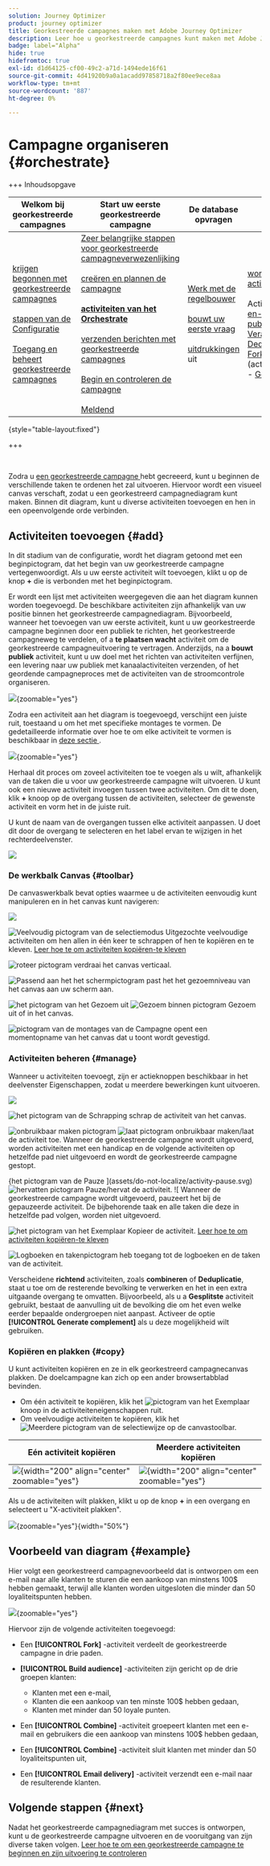 ```yaml
---
solution: Journey Optimizer
product: journey optimizer
title: Georkestreerde campagnes maken met Adobe Journey Optimizer
description: Leer hoe u georkestreerde campagnes kunt maken met Adobe Journey Optimizer
badge: label="Alpha"
hide: true
hidefromtoc: true
exl-id: d1d64125-cf00-49c2-a71d-1494ede16f61
source-git-commit: 4d41920b9a0a1acadd97858718a2f80ee9ece8aa
workflow-type: tm+mt
source-wordcount: '887'
ht-degree: 0%

---
```


# Campagne organiseren {#orchestrate}

+++ Inhoudsopgave

| Welkom bij georkestreerde campagnes | Start uw eerste georkestreerde campagne | De database opvragen | Gecontroleerde campagnes |
|---|---|---|---|
| [ krijgen begonnen met georkestreerde campagnes ](gs-orchestrated-campaigns.md)<br/><br/>[ stappen van de Configuratie ](configuration-steps.md)<br/><br/>[ Toegang en beheert georkestreerde campagnes ](access-manage-orchestrated-campaigns.md) | [ Zeer belangrijke stappen voor georkestreerde campagneverwezenlijking ](gs-campaign-creation.md)<br/><br/>[ creëren en plannen de campagne ](create-orchestrated-campaign.md)<br/><br/><b>[ activiteiten van het Orchestrate ](orchestrate-activities.md)</b><br/><br/>[ verzenden berichten met georkestreerde campagnes ](send-messages.md)<br/><br/>[ Begin en controleren de campagne ](start-monitor-campaigns.md)<br/><br/>[ Meldend ](reporting-campaigns.md) | [ Werk met de regelbouwer ](orchestrated-rule-builder.md)<br/><br/>[ bouwt uw eerste vraag ](build-query.md)<br/><br/>[ uitdrukkingen ](edit-expressions.md) uit | [ wordt begonnen met activiteiten ](activities/about-activities.md)<br/><br/> Activiteiten:<br/>[ en-sluit zich aan ](activities/and-join.md) - [ bouwt publiek ](activities/build-audience.md) - [ dimensie van de Verandering ](activities/change-dimension.md) - [ combineert ](activities/combine.md) - [ Deduplicatie ](activities/deduplication.md) - [ Verrijking ](activities/enrichment.md) - [ Fork ](activities/fork.md) opnieuw verzoening ](activities/reconciliation.md) - [ Gesplitst ](activities/split.md) - [ wacht ](activities/wait.md)[ |

{style="table-layout:fixed"}

+++

<br/>

Zodra u [ een georkestreerde campagne ](gs-campaign-creation.md) hebt gecreeerd, kunt u beginnen de verschillende taken te ordenen het zal uitvoeren. Hiervoor wordt een visueel canvas verschaft, zodat u een georkestreerd campagnediagram kunt maken. Binnen dit diagram, kunt u diverse activiteiten toevoegen en hen in een opeenvolgende orde verbinden.

## Activiteiten toevoegen {#add}

In dit stadium van de configuratie, wordt het diagram getoond met een beginpictogram, dat het begin van uw georkestreerde campagne vertegenwoordigt. Als u uw eerste activiteit wilt toevoegen, klikt u op de knop **+** die is verbonden met het beginpictogram.

Er wordt een lijst met activiteiten weergegeven die aan het diagram kunnen worden toegevoegd. De beschikbare activiteiten zijn afhankelijk van uw positie binnen het georkestreerde campagnediagram. Bijvoorbeeld, wanneer het toevoegen van uw eerste activiteit, kunt u uw georkestreerde campagne beginnen door een publiek te richten, het georkestreerde campagneweg te verdelen, of a **te plaatsen wacht** activiteit om de georkestreerde campagneuitvoering te vertragen. Anderzijds, na a **bouwt publiek** activiteit, kunt u uw doel met het richten van activiteiten verfijnen, een levering naar uw publiek met kanaalactiviteiten verzenden, of het geordende campagneproces met de activiteiten van de stroomcontrole organiseren.

![](assets/orchestrated-start.png){zoomable="yes"}

Zodra een activiteit aan het diagram is toegevoegd, verschijnt een juiste ruit, toestaand u om het met specifieke montages te vormen. De gedetailleerde informatie over hoe te om elke activiteit te vormen is beschikbaar in [ deze sectie ](activities/about-activities.md).

![](assets/orchestrated-configure-activities.png){zoomable="yes"}

Herhaal dit proces om zoveel activiteiten toe te voegen als u wilt, afhankelijk van de taken die u voor uw georkestreerde campagne wilt uitvoeren. U kunt ook een nieuwe activiteit invoegen tussen twee activiteiten. Om dit te doen, klik **+** knoop op de overgang tussen de activiteiten, selecteer de gewenste activiteit en vorm het in de juiste ruit.

U kunt de naam van de overgangen tussen elke activiteit aanpassen. U doet dit door de overgang te selecteren en het label ervan te wijzigen in het rechterdeelvenster.

![](assets/canvas-transition.png)

### De werkbalk Canvas {#toolbar}

De canvaswerkbalk bevat opties waarmee u de activiteiten eenvoudig kunt manipuleren en in het canvas kunt navigeren:

![](assets/orchestrated-toolbar.png)

![ Veelvoudig pictogram van de selectiemodus ](assets/do-not-localize/canvas-multiple.svg) Uitgezochte veelvoudige activiteiten om hen allen in één keer te schrappen of hen te kopiëren en te kleven. [ Leer hoe te om activiteiten kopiëren-te kleven ](#copy)

![ roteer pictogram ](assets/do-not-localize/canvas-rotate.svg) verdraai het canvas verticaal.

![ Passend aan het het schermpictogram ](assets/do-not-localize/canvas-fit.svg) past het het gezoemniveau van het canvas aan uw scherm aan.

![ het pictogram van het Gezoem uit ](assets/do-not-localize/canvas-zoomout.svg) ![ Gezoem binnen pictogram ](assets/do-not-localize/canvas-zoomin.svg) Gezoem uit of in het canvas.

![ pictogram van de montages van de Campagne ](assets/do-not-localize/canvas-map.svg) opent een momentopname van het canvas dat u toont wordt gevestigd.

### Activiteiten beheren {#manage}

Wanneer u activiteiten toevoegt, zijn er actieknoppen beschikbaar in het deelvenster Eigenschappen, zodat u meerdere bewerkingen kunt uitvoeren.

![](assets/activity-action.png)

![ het pictogram van de Schrapping ](assets/do-not-localize/activity-delete.svg) schrap de activiteit van het canvas.

![ onbruikbaar maken pictogram ](assets/do-not-localize/activity-disable.svg) ![ laat pictogram ](assets/do-not-localize/activity-enable.svg) onbruikbaar maken/laat de activiteit toe. Wanneer de georkestreerde campagne wordt uitgevoerd, worden activiteiten met een handicap en de volgende activiteiten op hetzelfde pad niet uitgevoerd en wordt de georkestreerde campagne gestopt.

{het pictogram van de Pauze ](assets/do-not-localize/activity-pause.svg) ![ hervatten pictogram ](assets/do-not-localize/activity-resume.svg) Pauze/hervat de activiteit. ![ Wanneer de georkestreerde campagne wordt uitgevoerd, pauzeert het bij de gepauzeerde activiteit. De bijbehorende taak en alle taken die deze in hetzelfde pad volgen, worden niet uitgevoerd.

![ het pictogram van het Exemplaar ](assets/do-not-localize/activity-copy.svg) Kopieer de activiteit. [ Leer hoe te om activiteiten kopiëren-te kleven ](#copy)

![ Logboeken en takenpictogram ](assets/do-not-localize/activity-logs.svg) heb toegang tot de logboeken en de taken van de activiteit.

Verscheidene **richtend** activiteiten, zoals **combineren** of **Deduplicatie**, staat u toe om de resterende bevolking te verwerken en het in een extra uitgaande overgang te omvatten. Bijvoorbeeld, als u a **Gesplitste** activiteit gebruikt, bestaat de aanvulling uit de bevolking die om het even welke eerder bepaalde ondergroepen niet aanpast. Activeer de optie **[!UICONTROL Generate complement]** als u deze mogelijkheid wilt gebruiken.

### Kopiëren en plakken {#copy}

U kunt activiteiten kopiëren en ze in elk georkestreerd campagnecanvas plakken. De doelcampagne kan zich op een ander browsertabblad bevinden.

* Om één activiteit te kopiëren, klik het ![ pictogram van het Exemplaar ](assets/do-not-localize/activity-copy.svg) knoop in de activiteiteneigenschappen ruit.
* Om veelvoudige activiteiten te kopiëren, klik het ![ Meerdere pictogram van de selectiewijze ](assets/do-not-localize/canvas-multiple.svg) op de canvastoolbar.

| Eén activiteit kopiëren | Meerdere activiteiten kopiëren |
|  ---  |  ---  |
| ![](assets/orchestrated-copy-1.png){width="200" align="center" zoomable="yes"} | ![](assets/orchestrated-copy-2.png){width="200" align="center" zoomable="yes"} |

Als u de activiteiten wilt plakken, klikt u op de knop **+** in een overgang en selecteert u &quot;X-activiteit plakken&quot;.

![](assets/orchestrated-copy-3.png){zoomable="yes"}{width="50%"}

## Voorbeeld van diagram {#example}

Hier volgt een georkestreerd campagnevoorbeeld dat is ontworpen om een e-mail naar alle klanten te sturen die een aankoop van minstens 100$ hebben gemaakt, terwijl alle klanten worden uitgesloten die minder dan 50 loyaliteitspunten hebben.

![](assets/canvas-example-diagram.png){zoomable="yes"}

Hiervoor zijn de volgende activiteiten toegevoegd:

* Een **[!UICONTROL Fork]** -activiteit verdeelt de georkestreerde campagne in drie paden.
* **[!UICONTROL Build audience]** -activiteiten zijn gericht op de drie groepen klanten:

   * Klanten met een e-mail,
   * Klanten die een aankoop van ten minste 100$ hebben gedaan,
   * Klanten met minder dan 50 loyale punten.

* Een **[!UICONTROL Combine]** -activiteit groepeert klanten met een e-mail en gebruikers die een aankoop van minstens 100$ hebben gedaan,
* Een **[!UICONTROL Combine]** -activiteit sluit klanten met minder dan 50 loyaliteitspunten uit,
* Een **[!UICONTROL Email delivery]** -activiteit verzendt een e-mail naar de resulterende klanten.

## Volgende stappen {#next}

Nadat het georkestreerde campagnediagram met succes is ontworpen, kunt u de georkestreerde campagne uitvoeren en de vooruitgang van zijn diverse taken volgen. [ Leer hoe te om een georkestreerde campagne te beginnen en zijn uitvoering te controleren ](start-monitor-campaigns.md)
